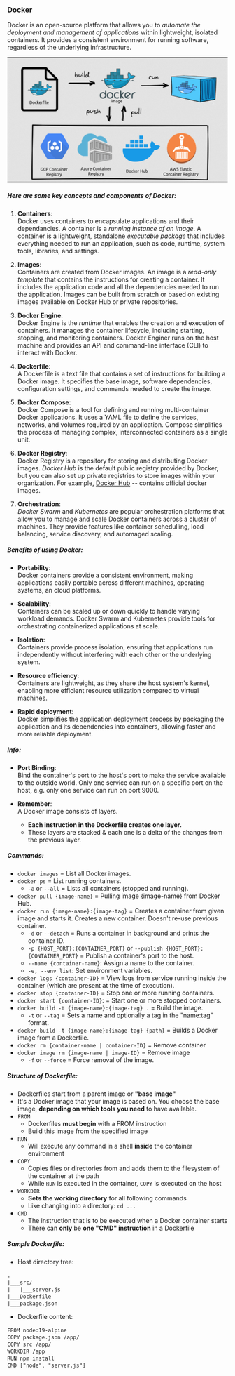 ### Docker

Docker is an open-source platform that allows you to *automate the deployment and management of applications* within lightweight, isolated containers. It provides a consistent environment for running software, regardless of the underlying infrastructure.

![Docker](img/docker2.png)

##### Here are some key concepts and components of Docker:

1. **Containers**:\
Docker uses containers to encapsulate applications and their dependancies. A container is a *running instance of an image*. A container is a lightweight, standalone *executable package* that includes everything needed to run an application, such as code, runtime, system tools, libraries, and settings.

2. **Images**:\
Containers are created from Docker images. An image is a *read-only template* that contains the instructions for creating a container. It includes the application code and all the dependencies needed to run the application. Images can be built from scratch or based on existing images available on Docker Hub or private repositories.

3. **Docker Engine**:\
Docker Engine is the *runtime* that enables the creation and execution of containers. It manages the container lifecycle, including starting, stopping, and monitoring containers. Docker Enginer runs on the host machine and provides an API and command-line interface (CLI) to interact with Docker.
 
4. **Dockerfile**:\
A Dockerfile is a text file that contains a set of instructions for building a Docker image. It specifies the base image, software dependencies, configuration settings, and commands needed to create the image.

5. **Docker Compose**:\
Docker Compose is a tool for defining and running multi-container Docker applications. It uses a YAML file to define the services, networks, and volumes required by an application. Compose simplifies the process of managing complex, interconnected containers as a single unit.

6. **Docker Registry**:\
Docker Registry is a repository for storing and distributing Docker images. *Docker Hub* is the default public registry provided by Docker, but you can also set up private registries to store images within your organization. For example, [Docker Hub](hub.docker.com) -- contains official docker images.

7. **Orchestration**:\
*Docker Swarm* and *Kubernetes* are popular orchestration platforms that allow you to manage and scale Docker containers across a cluster of machines. They provide features like container schedulling, load balancing, service discovery, and automaged scaling.

##### Benefits of using Docker:

- **Portability**:\
Docker containers provide a consistent environment, making applications easily portable across different machines, operating systems, an cloud platforms.

- **Scalability**:\
Containers can be scaled up or down quickly to handle varying workload demands. Docker Swarm and Kubernetes provide tools for orchestrating containerized applications at scale.

- **Isolation**:\
Containers provide process isolation, ensuring that applications run independently without interfering with each other or the underlying system.

- **Resource efficiency**:\
Containers are lightweight, as they share the host system's kernel, enabling more efficient resource utilization compared to virtual machines. 

- **Rapid deployment**:\
Docker simplifies the application deployment process by packaging the application and its dependencies into containers, allowing faster and more reliable deployment.


##### Info:
- **Port Binding**:\
Bind the container's port to the host's port to make the service available to the outside world. Only one service can run on a specific port on the host, e.g. only one service can run on port 9000.

- **Remember**:\
A Docker image consists of layers.
	- **Each instruction in the Dockerfile creates one layer.**
	- These layers are stacked & each one is a delta of the changes from the previous layer.

##### Commands:

- `docker images` = List all Docker images.
- `docker ps` = List running containers.
	- `-a` or `--all` = Lists all containers (stopped and running).
- `docker pull {image-name}` = Pulling image {image-name} from Docker Hub.
- `docker run {image-name}:{image-tag}` = Creates a container from given image and starts it. Creates a new container. Doesn't re-use previous container.
	- `-d` or `--detach` = Runs a container in background and prints the container ID.
	- `-p {HOST_PORT}:{CONTAINER_PORT}` or `--publish {HOST_PORT}:{CONTAINER_PORT}` = Publish a container's port to the host.
	- `--name {container-name}`: Assign a name to the container.
  	- `-e, --env list`: Set environment variables.
- `docker logs {container-ID}` = View logs from service running inside the container (which are present at the time of execution).
- `docker stop {container-ID}` = Stop one or more running containers.
- `docker start {container-ID}`: = Start one or more stopped containers.
- `docker build -t {image-name}:{image-tag} .` = Build the image.
	- `-t` or `--tag` = Sets a name and optionally a tag in the "name:tag" format.
- `docker build -t {image-name}:{image-tag} {path}` = Builds a Docker image from a Dockerfile. 
- `docker rm {container-name | container-ID}` = Remove container
- `docker image rm {image-name | image-ID}` = Remove image
 	- `-f` or `--force` = Force removal of the image. 


##### Structure of Dockerfile:

- Dockerfiles start from a parent image or **"base image"**
- It's a Docker image that your image is based on. You choose the base image, **depending on which tools you need** to have available.
- `FROM`
	- Dockerfiles **must begin** with a FROM instruction
	- Build this image from the specified image
- `RUN`
	- Will execute any command in a shell **inside** the container environment
- `COPY`
	- Copies files or directories from **<src>** and adds them to the filesystem of the container at the path **<dest>**
	- While `RUN` is executed in the container, `COPY` is executed on the host
- `WORKDIR`
	- **Sets the working directory** for all following commands
	- Like changing into a directory: `cd ...`
- `CMD`
	- The instruction that is to be executed when a Docker container starts
	- There can **only** be **one "CMD" instruction** in a Dockerfile

 
##### Sample Dockerfile:

- Host directory tree:
```
.
|___src/
|   |___server.js
|___Dockerfile
|___package.json

```
- Dockerfile content:
```
FROM node:19-alpine
COPY package.json /app/
COPY src /app/
WORKDIR /app
RUN npm install
CMD ["node", "server.js"]
```
